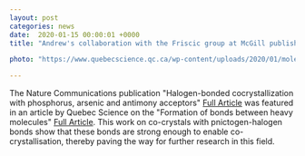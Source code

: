 ```yaml
---                                                                                                                                                                                      
layout: post                                                                                                                                                                             
categories: news                                                                                                                                                                 
date:  2020-01-15 00:00:01 +0000                                                                                                                                                        
title: "Andrew's collaboration with the Friscic group at McGill published in Nature Communications and featured in Quebec Science"

photo: "https://www.quebecscience.qc.ca/wp-content/uploads/2020/01/molecule-cristal.jpg"

---            
```


The Nature Communications publication "Halogen-bonded cocrystallization with phosphorus, arsenic and antimony acceptors" [Full Article](https://www.nature.com/articles/s41467-018-07957-6#Sec2) was featured in an article by Quebec Science on the "Formation of bonds between heavy molecules" [Full Article](https://translate.google.co.uk/translate?sl=auto&tl=en&u=https%3A%2F%2Fwww.quebecscience.qc.ca%2F14-17-ans%2Fencyclo%2Fformation-de-liaisons-entre-des-molecules-lourdes%2F).  This work on co-crystals with pnictogen-halogen bonds show that these bonds are strong enough to enable co-crystallisation, thereby paving the way for further research in this field. 
